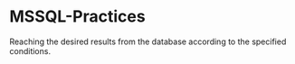 # MSSQL-Practices
Reaching the desired results from the database according to the specified conditions.
